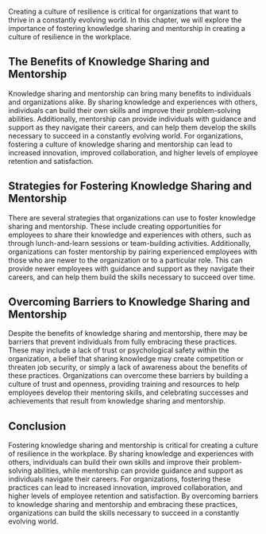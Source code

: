 
Creating a culture of resilience is critical for organizations that want to thrive in a constantly evolving world. In this chapter, we will explore the importance of fostering knowledge sharing and mentorship in creating a culture of resilience in the workplace.

The Benefits of Knowledge Sharing and Mentorship
------------------------------------------------

Knowledge sharing and mentorship can bring many benefits to individuals and organizations alike. By sharing knowledge and experiences with others, individuals can build their own skills and improve their problem-solving abilities. Additionally, mentorship can provide individuals with guidance and support as they navigate their careers, and can help them develop the skills necessary to succeed in a constantly evolving world. For organizations, fostering a culture of knowledge sharing and mentorship can lead to increased innovation, improved collaboration, and higher levels of employee retention and satisfaction.

Strategies for Fostering Knowledge Sharing and Mentorship
---------------------------------------------------------

There are several strategies that organizations can use to foster knowledge sharing and mentorship. These include creating opportunities for employees to share their knowledge and experiences with others, such as through lunch-and-learn sessions or team-building activities. Additionally, organizations can foster mentorship by pairing experienced employees with those who are newer to the organization or to a particular role. This can provide newer employees with guidance and support as they navigate their careers, and can help them build the skills necessary to succeed over time.

Overcoming Barriers to Knowledge Sharing and Mentorship
-------------------------------------------------------

Despite the benefits of knowledge sharing and mentorship, there may be barriers that prevent individuals from fully embracing these practices. These may include a lack of trust or psychological safety within the organization, a belief that sharing knowledge may create competition or threaten job security, or simply a lack of awareness about the benefits of these practices. Organizations can overcome these barriers by building a culture of trust and openness, providing training and resources to help employees develop their mentoring skills, and celebrating successes and achievements that result from knowledge sharing and mentorship.

Conclusion
----------

Fostering knowledge sharing and mentorship is critical for creating a culture of resilience in the workplace. By sharing knowledge and experiences with others, individuals can build their own skills and improve their problem-solving abilities, while mentorship can provide guidance and support as individuals navigate their careers. For organizations, fostering these practices can lead to increased innovation, improved collaboration, and higher levels of employee retention and satisfaction. By overcoming barriers to knowledge sharing and mentorship and embracing these practices, organizations can build the skills necessary to succeed in a constantly evolving world.
